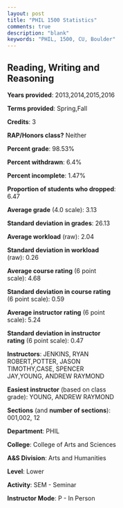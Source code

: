```yaml
---
layout: post
title: "PHIL 1500 Statistics"
comments: true
description: "blank"
keywords: "PHIL, 1500, CU, Boulder"
--- 
```

<head>
<script src="https://ajax.googleapis.com/ajax/libs/jquery/2.1.3/jquery.min.js"></script>
<script src="https://dl.dropboxusercontent.com/s/pc42nxpaw1ea4o9/highcharts.js?dl=0"></script>
<!-- <script src="../assets/js/highcharts.js"></script> -->
<style type="text/css">@font-face {
	font-family: "Bebas Neue";
	src: url(https://www.filehosting.org/file/details/544349/BebasNeue%20Regular.otf) format("opentype");
	}
	h1.Bebas { 
		font-family: "Bebas Neue", Verdana, Tahoma;
	}
</style>
</head>
<body>
	<div id="container" style="float: right; width: 45%; height: 88%; margin-left: 2.5%; margin-right: 2.5%;"></div>
	<script language="JavaScript">
		$(document).ready(function() {
		var chart = {type: 'column'};
		var title = {text: 'Grade Distribution'};
		var xAxis = {categories: ['A','B','C','D','F'],crosshair: true};
		var yAxis = {min: 0,title: {text: 'Percentage'}};
		var tooltip = {headerFormat: '<center><b><span style="font-size:20px">{point.key}</span></b></center>',
		               pointFormat: '<td style="padding:0"><b>{point.y:.1f}%</b></td>',
		               footerFormat: '</table>',shared: true,useHTML: true};
		var plotOptions = {column: {pointPadding: 0.0,borderWidth: 0}};  
		var credits = {enabled: false};var series= [{name: 'Percent',data: [38.79,46.26,10.75,1.87,2.34,]}];
		var json = {};
		json.chart = chart;
		json.title = title;
		json.tooltip = tooltip;
		json.xAxis = xAxis;
		json.yAxis = yAxis;  
		json.series = series;
		json.plotOptions = plotOptions;  
		json.credits = credits;
		$('#container').highcharts(json);
	});
	</script>
</body>
			   
## Reading, Writing and Reasoning

**Years provided**: 2013,2014,2015,2016

**Terms provided**: Spring,Fall

**Credits**: 3

**RAP/Honors class?** Neither

**Percent grade**: 98.53%

**Percent withdrawn**: 6.4%

**Percent incomplete**: 1.47%

**Proportion of students who dropped**: 6.47

**Average grade** (4.0 scale): 3.13

**Standard deviation in grades**: 26.13

**Average workload** (raw): 2.04

**Standard deviation in workload** (raw): 0.26

**Average course rating** (6 point scale): 4.68

**Standard deviation in course rating** (6 point scale): 0.59

**Average instructor rating** (6 point scale): 5.24

**Standard deviation in instructor rating** (6 point scale): 0.47

**Instructors**: JENKINS, RYAN ROBERT,POTTER, JASON TIMOTHY,CASE, SPENCER JAY,YOUNG, ANDREW RAYMOND

**Easiest instructor** (based on class grade): YOUNG, ANDREW RAYMOND

**Sections** (and **number of sections**): 001,002, 12

**Department**: PHIL

**College**: College of Arts and Sciences

**A&S Division**: Arts and Humanities

**Level**: Lower

**Activity**: SEM - Seminar

**Instructor Mode**: P  - In Person